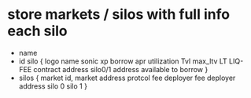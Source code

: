 # store markets / silos  with full info each silo 
  - name
  - id
  silo {
    logo 
    name 
    sonic xp
    borrow apr
    utilization
    Tvl
    max_ltv
    LT
    LIQ-FEE
    contract address
    silo0/1 address
    available to borrow
  }
  - silos {
   market id,
   market address
   protcol fee
   deployer fee
   deployer address
   silo 0
   silo 1
  }